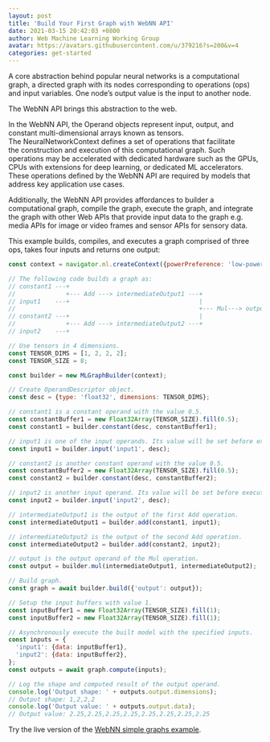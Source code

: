 ```yaml
---
layout: post
title: 'Build Your First Graph with WebNN API'
date: 2021-03-15 20:42:03 +0800
author: Web Machine Learning Working Group
avatar: https://avatars.githubusercontent.com/u/379216?s=200&v=4
categories: get-started
---
```


A core abstraction behind popular neural networks is a
computational graph, a directed graph with its nodes corresponding to
operations (ops) and input variables. One node’s output value is the input
to another node. 

The WebNN API brings this abstraction to the web.

In the WebNN API, the Operand objects represent
input, output, and constant multi-dimensional arrays known
as tensors. The NeuralNetworkContext defines a set of operations
that facilitate the construction and execution of this computational
graph. Such operations may be accelerated with dedicated hardware such as
the GPUs, CPUs with extensions for deep learning, or dedicated
ML accelerators. These operations defined by the WebNN API are required
by models that address key application use cases. 

<!-- more -->

Additionally,
the WebNN API provides affordances to builder a computational graph,
compile the graph, execute the graph, and integrate the graph with other Web
APIs that provide input data to the graph e.g. media APIs for image or
video frames and sensor APIs for sensory data.

This example builds,
compiles, and executes a graph comprised of three ops, takes four inputs
and returns one output:

```js
const context = navigator.ml.createContext({powerPreference: 'low-power'});

// The following code builds a graph as:
// constant1 ---+
//              +--- Add ---> intermediateOutput1 ---+
// input1    ---+                                    |
//                                                   +--- Mul---> output
// constant2 ---+                                    |
//              +--- Add ---> intermediateOutput2 ---+
// input2    ---+

// Use tensors in 4 dimensions.
const TENSOR_DIMS = [1, 2, 2, 2];
const TENSOR_SIZE = 8;

const builder = new MLGraphBuilder(context);

// Create OperandDescriptor object.
const desc = {type: 'float32', dimensions: TENSOR_DIMS};

// constant1 is a constant operand with the value 0.5.
const constantBuffer1 = new Float32Array(TENSOR_SIZE).fill(0.5);
const constant1 = builder.constant(desc, constantBuffer1);

// input1 is one of the input operands. Its value will be set before execution.
const input1 = builder.input('input1', desc);

// constant2 is another constant operand with the value 0.5.
const constantBuffer2 = new Float32Array(TENSOR_SIZE).fill(0.5);
const constant2 = builder.constant(desc, constantBuffer2);

// input2 is another input operand. Its value will be set before execution.
const input2 = builder.input('input2', desc);

// intermediateOutput1 is the output of the first Add operation.
const intermediateOutput1 = builder.add(constant1, input1);

// intermediateOutput2 is the output of the second Add operation.
const intermediateOutput2 = builder.add(constant2, input2);

// output is the output operand of the Mul operation.
const output = builder.mul(intermediateOutput1, intermediateOutput2);

// Build graph.
const graph = await builder.build({'output': output});

// Setup the input buffers with value 1.
const inputBuffer1 = new Float32Array(TENSOR_SIZE).fill(1);
const inputBuffer2 = new Float32Array(TENSOR_SIZE).fill(1);

// Asynchronously execute the built model with the specified inputs.
const inputs = {
  'input1': {data: inputBuffer1},
  'input2': {data: inputBuffer2},
};
const outputs = await graph.compute(inputs);

// Log the shape and computed result of the output operand.
console.log('Output shape: ' + outputs.output.dimensions);
// Output shape: 1,2,2,2
console.log('Output value: ' + outputs.output.data);
// Output value: 2.25,2.25,2.25,2.25,2.25,2.25,2.25,2.25
```

Try the live version of the [WebNN simple graphs example](https://webmachinelearning.github.io/webnn-samples/code/).